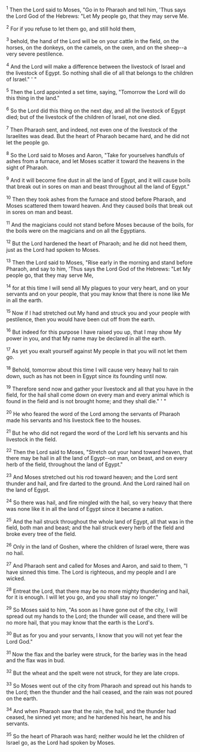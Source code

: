 <sup>1</sup> 
Then the Lord said to Moses, "Go in to Pharaoh and tell him, 'Thus says the Lord God of the Hebrews: "Let My people go, that they may serve Me. 

<sup>2</sup> 
For if you refuse to let them go, and still hold them, 

<sup>3</sup> 
behold, the hand of the Lord will be on your cattle in the field, on the horses, on the donkeys, on the camels, on the oxen, and on the sheep--a very severe pestilence. 

<sup>4</sup> 
And the Lord will make a difference between the livestock of Israel and the livestock of Egypt. So nothing shall die of all that belongs to the children of Israel." ' " 

<sup>5</sup> 
Then the Lord appointed a set time, saying, "Tomorrow the Lord will do this thing in the land." 

<sup>6</sup> 
So the Lord did this thing on the next day, and all the livestock of Egypt died; but of the livestock of the children of Israel, not one died. 

<sup>7</sup> 
Then Pharaoh sent, and indeed, not even one of the livestock of the Israelites was dead. But the heart of Pharaoh became hard, and he did not let the people go.

<sup>8</sup> 
So the Lord said to Moses and Aaron, "Take for yourselves handfuls of ashes from a furnace, and let Moses scatter it toward the heavens in the sight of Pharaoh. 

<sup>9</sup> 
And it will become fine dust in all the land of Egypt, and it will cause boils that break out in sores on man and beast throughout all the land of Egypt." 

<sup>10</sup> 
Then they took ashes from the furnace and stood before Pharaoh, and Moses scattered them toward heaven. And they caused boils that break out in sores on man and beast. 

<sup>11</sup> 
And the magicians could not stand before Moses because of the boils, for the boils were on the magicians and on all the Egyptians. 

<sup>12</sup> 
But the Lord hardened the heart of Pharaoh; and he did not heed them, just as the Lord had spoken to Moses.

<sup>13</sup> 
Then the Lord said to Moses, "Rise early in the morning and stand before Pharaoh, and say to him, 'Thus says the Lord God of the Hebrews: "Let My people go, that they may serve Me, 

<sup>14</sup> 
for at this time I will send all My plagues to your very heart, and on your servants and on your people, that you may know that there is none like Me in all the earth. 

<sup>15</sup> 
Now if I had stretched out My hand and struck you and your people with pestilence, then you would have been cut off from the earth. 

<sup>16</sup> 
But indeed for this purpose I have raised you up, that I may show My power in you, and that My name may be declared in all the earth. 

<sup>17</sup> 
As yet you exalt yourself against My people in that you will not let them go. 

<sup>18</sup> 
Behold, tomorrow about this time I will cause very heavy hail to rain down, such as has not been in Egypt since its founding until now. 

<sup>19</sup> 
Therefore send now and gather your livestock and all that you have in the field, for the hail shall come down on every man and every animal which is found in the field and is not brought home; and they shall die." ' " 

<sup>20</sup> 
He who feared the word of the Lord among the servants of Pharaoh made his servants and his livestock flee to the houses. 

<sup>21</sup> 
But he who did not regard the word of the Lord left his servants and his livestock in the field. 

<sup>22</sup> 
Then the Lord said to Moses, "Stretch out your hand toward heaven, that there may be hail in all the land of Egypt--on man, on beast, and on every herb of the field, throughout the land of Egypt." 

<sup>23</sup> 
And Moses stretched out his rod toward heaven; and the Lord sent thunder and hail, and fire darted to the ground. And the Lord rained hail on the land of Egypt. 

<sup>24</sup> 
So there was hail, and fire mingled with the hail, so very heavy that there was none like it in all the land of Egypt since it became a nation. 

<sup>25</sup> 
And the hail struck throughout the whole land of Egypt, all that was in the field, both man and beast; and the hail struck every herb of the field and broke every tree of the field. 

<sup>26</sup> 
Only in the land of Goshen, where the children of Israel were, there was no hail. 

<sup>27</sup> 
And Pharaoh sent and called for Moses and Aaron, and said to them, "I have sinned this time. The Lord is righteous, and my people and I are wicked. 

<sup>28</sup> 
Entreat the Lord, that there may be no more mighty thundering and hail, for it is enough. I will let you go, and you shall stay no longer." 

<sup>29</sup> 
So Moses said to him, "As soon as I have gone out of the city, I will spread out my hands to the Lord; the thunder will cease, and there will be no more hail, that you may know that the earth is the Lord's. 

<sup>30</sup> 
But as for you and your servants, I know that you will not yet fear the Lord God." 

<sup>31</sup> 
Now the flax and the barley were struck, for the barley was in the head and the flax was in bud. 

<sup>32</sup> 
But the wheat and the spelt were not struck, for they are late crops. 

<sup>33</sup> 
So Moses went out of the city from Pharaoh and spread out his hands to the Lord; then the thunder and the hail ceased, and the rain was not poured on the earth. 

<sup>34</sup> 
And when Pharaoh saw that the rain, the hail, and the thunder had ceased, he sinned yet more; and he hardened his heart, he and his servants. 

<sup>35</sup> 
So the heart of Pharaoh was hard; neither would he let the children of Israel go, as the Lord had spoken by Moses.